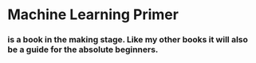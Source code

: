 # Machine Learning Primer
### is a book in the making stage. Like my other books it will also be a guide for the absolute beginners.
